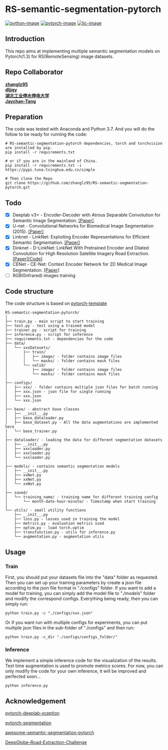 # RS-semantic-segmentation-pytorch

[![python-image]][python-url]
[![pytorch-image]][pytorch-url]
[![lic-image]][lic-url]


## Introduction
This repo aims at implementing multiple semantic segmentation models on Pytorch(1.3) for RS(RemoteSensing) image datasets.

## Repo Collaborator
**[zhanglz95](https://github.com/zhanglz95)**   
**[dljjqy](https://github.com/dljjqy)**   
**[湖北工业停水停电大学](https://github.com/864546664)**   
**[Jaychan-Tang](https://github.com/Jaychan-Tang)**

## Preparation
The code was tested with Anaconda and Python 3.7. And you will do the follow to be ready for running the code:
```
# RS-semantic-segmentation-pytorch dependencies, torch and torchvision are installed by pip.
pip install -r requirements.txt

# or if you are in the mainland of China.
pip install -r requirements.txt -i https://pypi.tuna.tsinghua.edu.cn/simple

# Then clone the Repo
git clone https://github.com/zhanglz95/RS-semantic-segmentation-pytorch.git
```

## Todo
- [X] Deeplab v3+ - Encoder-Decoder with Atrous Separable Convolution for Semantic Image Segmentation. [[Paper]](https://arxiv.org/abs/1802.02611)
- [X] U-net - Convolutional Networks for Biomedical Image Segmentation (2015). [[Paper]](https://arxiv.org/abs/1505.04597)
- [X] Linknet - LinkNet: Exploiting Encoder Representations for Efficient Semantic Segmentation. [[Paper]](https://arxiv.org/abs/1707.03718)
- [X] Dinknet - D-LinkNet: LinkNet With Pretrained Encoder and Dilated Convolution for High Resolution Satellite Imagery Road Extraction. [[Paper]](http://openaccess.thecvf.com/content_cvpr_2018_workshops/w4/html/Zhou_D-LinkNet_LinkNet_With_CVPR_2018_paper.html)[[Code]](https://github.com/zlkanata/DeepGlobe-Road-Extraction-Challenge)
- [X] CENet - CE-Net: Context Encoder Network for 2D Medical Image Segmentation. [[Paper]](https://arxiv.org/abs/1903.02740)
- [ ] RGBI(Infrared) images training

## Code structure
The code structure is based on [pytorch-template](https://github.com/victoresque/pytorch-template/blob/master/README.md)
  ```
  RS-semantic-segmentation-pytorch/
  │
  ├── train.py - main script to start training
  ├── test.py - test using a trained model
  ├── trainer.py - script for training  
  ├── inference.py - script for inference
  ├── requirements.txt - dependencies for the code  
  ├── data/
  │   └── xxxDatasets/
  │       ├── train/
  │       │   ├── image/ - folder contains image files
  │       │   └── masks/ - folder contains mask files
  │       └── valid/
  │           ├── image/ - folder contains image files
  │           └── masks/ - folder contains mask files  
  │
  ├── configs/
  │   ├── xxx/ - folder contains multiple json files for batch running
  │   ├── xxx.json - json file for single running
  │   ├── xxx.json
  │   └── xxx.json    
  │
  ├── base/ - abstract base classes
  │   ├── __init__.py  
  │   ├── base_dataloader.py
  │   ├── base_dataset.py - All the data augmentations are implemented here
  │   └── base_trainer.py
  │
  ├── dataloader/ - loading the data for different segmentation datasets
  │   ├── __init__.py 
  │   ├── xxxloader.py
  │   ├── xxxloader.py
  │   └── xxxloader.py
  │
  ├── models/ - contains semantic segmentation models
  │   ├── __init__.py
  │   ├── xxNet.py
  │   ├── xxNet.py
  │   └── xxNet.py
  │
  ├── saved/
  │   └── training_name/ - training name for different training config
  │       └── month-date-hour-minute/ - Timestamp when start training
  │  
  └── utils/ - small utility functions
      ├── __init__.py
      ├── loss.py - losses used in training the model
      ├── metrics.py - evaluation metrics used
      ├── optim.py - load torch.optim
      ├── transfunction.py - utils for inference.py
      └── augmentation.py - augmentation utils
  ```


## Usage
### Train
First, you should put your datasets file into the "data" folder as requested. Then you can set up your training parameters by create a json file according to the json file format in "./configs" folder. If you want to add a model for training, you can simply add the model file to "./models" folder and modify the correspond configs. Everything being ready, then you can simply run:
```
python train.py -c "./configs/xxx.json"
```
Or if you want run with multiple configs for experiments, you can put multiple json files in the sub-folder of "./configs" and then run:
```
python train.py -c_dir "./configs/configs_folder/"
```
### Inference
We implement a simple inference code for the visualization of the results. Test time augmentation is used to promote metrics scores. For now, you can only modify the code for your own inference, it will be improved and perfected soon...
```
python inference.py
```

## Acknowledgement
[pytorch-deeplab-xception](https://github.com/jfzhang95/pytorch-deeplab-xception)

[pytorch-segmentation](https://github.com/yassouali/pytorch_segmentation)

[awesome-semantic-segmentation-pytorch](https://github.com/Tramac/awesome-semantic-segmentation-pytorch)

[DeepGlobe-Road-Extraction-Challenge](https://github.com/zlkanata/DeepGlobe-Road-Extraction-Challenge)

[python-image]: https://img.shields.io/badge/Python-3.x-ff69b4.svg
[python-url]: https://www.python.org/
[pytorch-image]: https://img.shields.io/badge/PyTorch-1.3-2BAF2B.svg
[pytorch-url]: https://pytorch.org/
[lic-image]: https://img.shields.io/badge/Apache-2.0-blue.svg
[lic-url]: #
